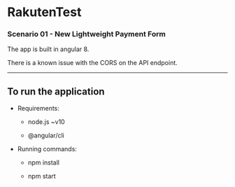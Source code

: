 # RakutenTest

### Scenario 01 - New Lightweight Payment Form

The app is built in angular 8.

There is a known issue with the CORS on the API endpoint.

---

## To run the application

- Requirements:

    - node.js ~v10

    - @angular/cli
    

- Running commands:

    - npm install

    - npm start
